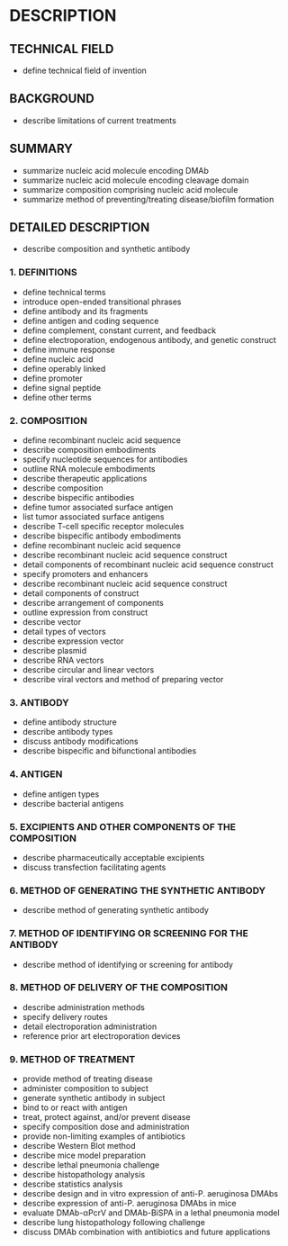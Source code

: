 # DESCRIPTION

## TECHNICAL FIELD

- define technical field of invention

## BACKGROUND

- describe limitations of current treatments

## SUMMARY

- summarize nucleic acid molecule encoding DMAb
- summarize nucleic acid molecule encoding cleavage domain
- summarize composition comprising nucleic acid molecule
- summarize method of preventing/treating disease/biofilm formation

## DETAILED DESCRIPTION

- describe composition and synthetic antibody

### 1. DEFINITIONS

- define technical terms
- introduce open-ended transitional phrases
- define antibody and its fragments
- define antigen and coding sequence
- define complement, constant current, and feedback
- define electroporation, endogenous antibody, and genetic construct
- define immune response
- define nucleic acid
- define operably linked
- define promoter
- define signal peptide
- define other terms

### 2. COMPOSITION

- define recombinant nucleic acid sequence
- describe composition embodiments
- specify nucleotide sequences for antibodies
- outline RNA molecule embodiments
- describe therapeutic applications
- describe composition
- describe bispecific antibodies
- define tumor associated surface antigen
- list tumor associated surface antigens
- describe T-cell specific receptor molecules
- describe bispecific antibody embodiments
- define recombinant nucleic acid sequence
- describe recombinant nucleic acid sequence construct
- detail components of recombinant nucleic acid sequence construct
- specify promoters and enhancers
- describe recombinant nucleic acid sequence construct
- detail components of construct
- describe arrangement of components
- outline expression from construct
- describe vector
- detail types of vectors
- describe expression vector
- describe plasmid
- describe RNA vectors
- describe circular and linear vectors
- describe viral vectors and method of preparing vector

### 3. ANTIBODY

- define antibody structure
- describe antibody types
- discuss antibody modifications
- describe bispecific and bifunctional antibodies

### 4. ANTIGEN

- define antigen types
- describe bacterial antigens

### 5. EXCIPIENTS AND OTHER COMPONENTS OF THE COMPOSITION

- describe pharmaceutically acceptable excipients
- discuss transfection facilitating agents

### 6. METHOD OF GENERATING THE SYNTHETIC ANTIBODY

- describe method of generating synthetic antibody

### 7. METHOD OF IDENTIFYING OR SCREENING FOR THE ANTIBODY

- describe method of identifying or screening for antibody

### 8. METHOD OF DELIVERY OF THE COMPOSITION

- describe administration methods
- specify delivery routes
- detail electroporation administration
- reference prior art electroporation devices

### 9. METHOD OF TREATMENT

- provide method of treating disease
- administer composition to subject
- generate synthetic antibody in subject
- bind to or react with antigen
- treat, protect against, and/or prevent disease
- specify composition dose and administration
- provide non-limiting examples of antibiotics
- describe Western Blot method
- describe mice model preparation
- describe lethal pneumonia challenge
- describe histopathology analysis
- describe statistics analysis
- describe design and in vitro expression of anti-P. aeruginosa DMAbs
- describe expression of anti-P. aeruginosa DMAbs in mice
- evaluate DMAb-αPcrV and DMAb-BiSPA in a lethal pneumonia model
- describe lung histopathology following challenge
- discuss DMAb combination with antibiotics and future applications

